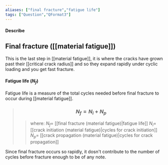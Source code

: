 ```yaml
---
aliases: ["final fracture","fatigue life"]
tags: ["Question","QFormat3"]
---
```


#### Describe
## Final fracture ([[material fatigue]])

This is the last step in [[material fatigue]], it is where the cracks have grown past their [[critical crack radius]] and so they expand rapidly under cyclic loading and you get fast fracture.


#### Fatigue life ($N_f$)
Fatigue life is a measure of the total cycles needed before final fracture to occur during [[material fatigue]].

> ### $$ N_f = N_i + N_p $$ 
>> where:
>> $N_f=$ [[final fracture (material fatigue)|fatigue life]]
>> $N_i=$ [[crack initiation (material fatigue)|cycles for crack initiation]]
>> $N_p=$ [[crack propagation (material fatigue)|cycles for crack propagation]]

Since final fracture occurs so rapidly, it dosn't contribute to the number of cycles before fracture enough to be of any note.